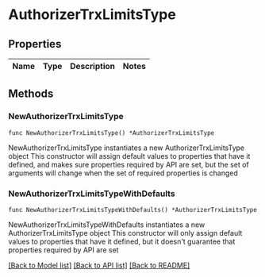 # AuthorizerTrxLimitsType

## Properties

Name | Type | Description | Notes
------------ | ------------- | ------------- | -------------

## Methods

### NewAuthorizerTrxLimitsType

`func NewAuthorizerTrxLimitsType() *AuthorizerTrxLimitsType`

NewAuthorizerTrxLimitsType instantiates a new AuthorizerTrxLimitsType object
This constructor will assign default values to properties that have it defined,
and makes sure properties required by API are set, but the set of arguments
will change when the set of required properties is changed

### NewAuthorizerTrxLimitsTypeWithDefaults

`func NewAuthorizerTrxLimitsTypeWithDefaults() *AuthorizerTrxLimitsType`

NewAuthorizerTrxLimitsTypeWithDefaults instantiates a new AuthorizerTrxLimitsType object
This constructor will only assign default values to properties that have it defined,
but it doesn't guarantee that properties required by API are set


[[Back to Model list]](../README.md#documentation-for-models) [[Back to API list]](../README.md#documentation-for-api-endpoints) [[Back to README]](../README.md)



